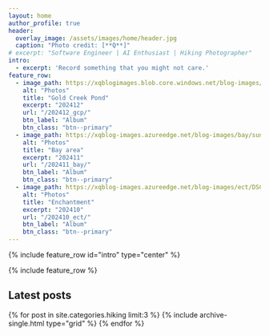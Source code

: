 ```yaml
---
layout: home
author_profile: true
header:
  overlay_image: /assets/images/home/header.jpg
  caption: "Photo credit: [**Q**]"
# excerpt: "Software Engineer | AI Enthusiast | Hiking Photographer"
intro: 
  - excerpt: 'Record something that you might not care.'
feature_row:
  - image_path: https://xqblogimages.blob.core.windows.net/blog-images/gcp/DSC00047.webp
    alt: "Photos"
    title: "Gold Creek Pond"
    excerpt: "202412"
    url: "/202412_gcp/"
    btn_label: "Album"
    btn_class: "btn--primary"
  - image_path: https://xqblog-images.azureedge.net/blog-images/bay/sunrise/DSC09940.webp
    alt: "Photos"
    title: "Bay area"
    excerpt: "202411"
    url: "/202411_bay/"
    btn_label: "Album"
    btn_class: "btn--primary"
  - image_path: https://xqblog-images.azureedge.net/blog-images/ect/DSC09869-2.webp
    alt: "Photos"
    title: "Enchantment"
    excerpt: "202410"
    url: "/202410_ect/"
    btn_label: "Album"
    btn_class: "btn--primary"
---
```


{% include feature_row id="intro" type="center" %}

{% include feature_row %}

<div class="latest-posts">
  <h2>Latest posts</h2>
  {% for post in site.categories.hiking limit:3 %}
    {% include archive-single.html type="grid" %}
  {% endfor %}
</div>